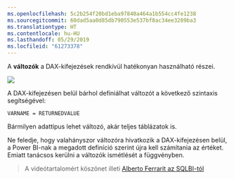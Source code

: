 ```yaml
---
ms.openlocfilehash: 5c2b254f20bd1eba97840a464a1b554cc4fe1238
ms.sourcegitcommit: 60dad5aa0d85db790553e537bf8ac34ee3289ba3
ms.translationtype: HT
ms.contentlocale: hu-HU
ms.lasthandoff: 05/29/2019
ms.locfileid: "61273378"
---
```

A **változók** a DAX-kifejezések rendkívül hatékonyan használható részei.

![](media/7-4-dax-expressions/dax-variables_1.png)

A DAX-kifejezésen belül bárhol definiálhat változót a következő szintaxis segítségével:

    VARNAME = RETURNEDVALUE

Bármilyen adattípus lehet változó, akár teljes táblázatok is.

Ne feledje, hogy valahányszor változóra hivatkozik a DAX-kifejezésen belül, a Power BI-nak a megadott definíció szerint újra kell számítania az értéket. Emiatt tanácsos kerülni a változók ismétlését a függvényben.

> A videótartalomért köszönet illeti [Alberto Ferrarit az SQLBI-tól](http://www.sqlbi.com/learning-dax)
> 
> 

